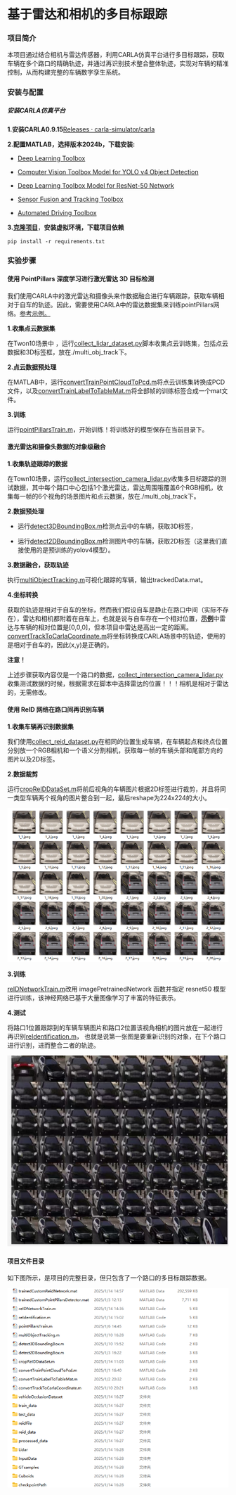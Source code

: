 #                         基于雷达和相机的多目标跟踪 

### **项目简介**

​       本项目通过结合相机与雷达传感器，利用CARLA仿真平台进行多目标跟踪，获取车辆在多个路口的精确轨迹，并通过再识别技术整合整体轨迹，实现对车辆的精准控制，从而构建完整的车辆数字孪生系统。

### 安装与配置

##### 安装CARLA仿真平台

**1.安装CARLA0.9.15**[Releases · carla-simulator/carla](https://github.com/carla-simulator/carla/releases)

**2.配置MATLAB，选择版本2024b，下载安装:**

- [Deep Learning Toolbox](https://ww2.mathworks.cn/help/deeplearning/index.html)


- [Computer Vision Toolbox Model for YOLO v4 Object Detection](https://ww2.mathworks.cn/help/vision/ug/getting-started-with-yolo-v4.html)
- [Deep Learning Toolbox Model for ResNet-50 Network ](https://ww2.mathworks.cn/matlabcentral/fileexchange/64626-deep-learning-toolbox-model-for-resnet-50-network)
- [Sensor Fusion and Tracking Toolbox](https://ww2.mathworks.cn/help/fusion/index.html)
- [Automated Driving Toolbox](https://ww2.mathworks.cn/help/driving/index.html)

**3.[克隆项目](https://github.com/OpenHUTB/traffic_twin)**，**安装虚拟环境，下载项目依赖**

```
pip install -r requirements.txt
```

### 实验步骤

#### **使用 PointPillars 深度学习进行激光雷达 3D 目标检测**

我们使用CARLA中的激光雷达和摄像头来作数据融合进行车辆跟踪，获取车辆相对于自车的轨迹。因此，需要使用CARLA中的雷达数据集来训练pointPillars网络。[参考示例。](https://ww2.mathworks.cn/help/lidar/ug/object-detection-using-pointpillars-network.html#mw_rtc_Lidar3DObjectDetectionUsingPointPillarsExample_M_5DF0B7C9)

**1.收集点云数据集**

在Twon10场景中 ，运行[collect_lidar_dataset.py](./multi_obj_track/collect_lidar_dataset.py)脚本收集点云训练集，包括点云数据和3D标签框，放在./multi_obj_track下。

**2.点云数据预处理**

在MATLAB中，运行[convertTrainPointCloudToPcd.m](./multi_obj_track/convertTrainPointCloudToPcd.m)将点云训练集转换成PCD文件，以及[convertTrainLabelToTableMat.m](./multi_obj_track/convertTrainLabelToTableMat.m)将全部帧的训练标签合成一个mat文件。

**3.训练**

运行[pointPillarsTrain.m](./multi_obj_track/pointPillarsTrain.m)，开始训练！将训练好的模型保存在当前目录下。

#### 激光雷达和摄像头数据的对象级融合

**1.收集轨迹跟踪的数据**

在Town10场景，运行[collect_intersection_camera_lidar.py](./multi_obj_track/collect_intersection_camera_lidar.py)收集多目标跟踪的测试数据，其中每个路口中心包括1个激光雷达，雷达周围哦覆盖6个RGB相机，收集每一帧的6个视角的场景图片和点云数据，放在./multi_obj_track下。

**2.数据预处理**

- 运行[detect3DBoundingBox.m](./multi_obj_track/detect3DBoundingBox.m)检测点云中的车辆，获取3D标签，


- 运行[detect2DBoundingBox.m](./multi_obj_track/detect2DBoundingBox.m)检测图片中的车辆，获取2D标签（这里我们直接使用的是预训练的yolov4模型）。

**3.数据融合，获取轨迹**

执行[multiObjectTracking.m](./multi_obj_track/multiObjectTracking.m)可视化跟踪的车辆，输出trackedData.mat。

**4.坐标转换**

获取的轨迹是相对于自车的坐标，然而我们假设自车是静止在路口中间（实际不存在），雷达和相机都附着在自车上，也就是说与自车存在一个相对位置，[**示例**](https://ww2.mathworks.cn/help/fusion/ug/object-level-fusion-of-lidar-and-camera-data-for-vehicle-tracking.html)中雷达与车辆的相对位置是[0,0,0]，但本项目中雷达是高出一定的距离。[convertTrackToCarlaCoordinate.m](./multi_obj_track/convertTrackToCarlaCoordinate.m)将坐标转换成CARLA场景中的轨迹，使用的是相对于自车的，因此(x,y)是正确的。

**注意！**

上述步骤获取内容仅是一个路口的数据，[collect_intersection_camera_lidar.py](./multi_obj_track/collect_intersection_camera_lidar.py)收集测试数据的时候，根据需求在脚本中选择雷达的位置！！！相机是相对于雷达的，无需修改。

#### 使用 ReID 网络在路口间再识别车辆

**1.收集车辆再识别数据集**

我们使用[collect_reid_dataset.py](./multi_obj_track/collect_reid_dataset.py)在相同的位置生成车辆，在车辆起点和终点位置分别放一个RGB相机和一个语义分割相机，获取每一帧的车辆头部和尾部方向的图片以及2D标签。

**2.数据裁剪**

运行[cropReIDDataSet.m](./multi_obj_track/cropReIDDataSet.m)将前后视角的车辆图片根据2D标签进行裁剪，并且将同一类型车辆两个视角的图片整合到一起，最后reshape为224x224的大小。

![](../img/crop_reid_data.png)

**3.训练**

[reIDNetworkTrain.m](./multi_obj_track/reIDNetworkTrain.m)改用 imagePretrainedNetwork 函数并指定 resnet50 模型进行训练，该神经网络已基于大量图像学习了丰富的特征表示。

**4.测试**

将路口1位置跟踪到的车辆车辆图片和路口2位置该视角相机的图片放在一起进行再识别[reIdentification.m](./multi_obj_track/reIdentification.m)， 也就是说第一张图是要重新识别的对象，在下个路口进行识别，进而整合二者的轨迹。

![](../img/reid.jpg)

#### 项目文件目录

如下图所示，是项目的完整目录，但只包含了一个路口的多目标跟踪数据。

![](../img/project_path.png)
